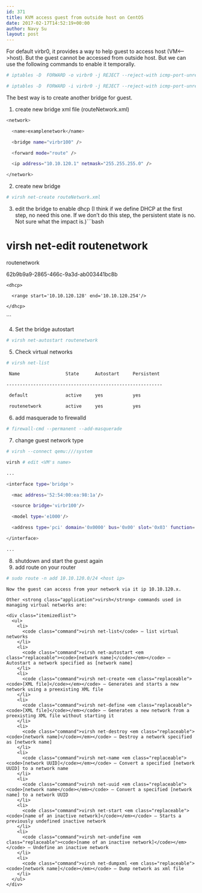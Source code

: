 ```yaml
---
id: 371
title: KVM access guest from outside host on CentOS
date: 2017-02-17T14:52:19+00:00
author: Navy Su
layout: post
---
```

For default virbr0, it provides a way to help guest to access host (VM<&#8211;>host). But the guest cannot be accessed from outside host. But we can use the following commands to enable it temporally.
  

```bash
# iptables -D  FORWARD -o virbr0 -j REJECT --reject-with icmp-port-unreachable

# iptables -D  FORWARD -i virbr0 -j REJECT --reject-with icmp-port-unreachable

```

The best way is to create another bridge for guest.

  1. create new bridge xml file (routeNetwork.xml)
  
     
    
```bash
<network>

  <name>examplenetwork</name>

  <bridge name="virbr100" />

  <forward mode="route" />

  <ip address="10.10.120.1" netmask="255.255.255.0" />

</network>
```

  2. create new bridge
    
```bash
# virsh net-create routeNetwork.xml
```

  3. edit the bridge to enable dhcp (I think if we define DHCP at the first step, no need this one. If we don&#8217;t do this step, the persistent state is no. Not sure what the impact is.)```bash
# virsh net-edit routenetwork

<network>

  <name>routenetwork</name>

  <uuid>62b9b9a9-2865-466c-9a3d-ab003441bc8b</uuid>

  <forward mode='route'/>

  <bridge name='virbr100' stp='on' delay='0'/>

  <mac address='52:54:00:cc:3b:aa'/>

  <ip address='10.10.120.1' netmask='255.255.255.0'>

    <dhcp>

      <range start='10.10.120.128' end='10.10.120.254'/>

    </dhcp>

  </ip>

</network>
```

  4. Set the bridge autostart
    
```bash
# virsh net-autostart routenetwork
```

  5. Check virtual networks
    
```bash
# virsh net-list

 Name                 State      Autostart     Persistent

----------------------------------------------------------

 default              active     yes           yes

 routenetwork         active     yes           yes

```

  6. add masquerade to firewalld
    
```bash
# firewall-cmd --permanent --add-masquerade
```

  7. change guest network type 
    
```bash
# virsh --connect qemu:///system

virsh # edit <VM's name>

...

<interface type='bridge'>

  <mac address='52:54:00:ea:98:1a'/>

  <source bridge='virbr100'/>

  <model type='e1000'/>

  <address type='pci' domain='0x0000' bus='0x00' slot='0x03' function='0x0'/>

</interface>

...

```

  8. shutdown and start the guest again
  9. add route on your router
    
```bash
# sudo route -n add 10.10.120.0/24 <host ip>
```
    
    Now the guest can access from your network via it ip 10.10.120.x.
    
    Other <strong class="application">virsh</strong> commands used in managing virtual networks are:
    
    <div class="itemizedlist">
      <ul>
        <li>
          <code class="command">virsh net-list</code> — list virtual networks
        </li>
        <li>
          <code class="command">virsh net-autostart <em class="replaceable"><code>[network name]</code></em></code> — Autostart a network specified as [network name]
        </li>
        <li>
          <code class="command">virsh net-create <em class="replaceable"><code>[XML file]</code></em></code> — Generates and starts a new network using a preexisting XML file
        </li>
        <li>
          <code class="command">virsh net-define <em class="replaceable"><code>[XML file]</code></em></code> — Generates a new network from a preexisting XML file without starting it
        </li>
        <li>
          <code class="command">virsh net-destroy <em class="replaceable"><code>[network name]</code></em></code> — Destroy a network specified as [network name]
        </li>
        <li>
          <code class="command">virsh net-name <em class="replaceable"><code>[network UUID]</code></em></code> — Convert a specified [network UUID] to a network name
        </li>
        <li>
          <code class="command">virsh net-uuid <em class="replaceable"><code>[network name</code></em></code> — Convert a specified [network name] to a network UUID
        </li>
        <li>
          <code class="command">virsh net-start <em class="replaceable"><code>[name of an inactive network]</code></em></code> — Starts a previously undefined inactive network
        </li>
        <li>
          <code class="command">virsh net-undefine <em class="replaceable"><code>[name of an inactive network]</code></em></code> — Undefine an inactive network
        </li>
        <li>
          <code class="command">virsh net-dumpxml <em class="replaceable"><code>[network name]</code></em></code> — Dump network as xml file
        </li>
      </ul>
    </div>